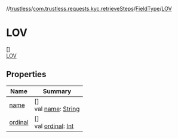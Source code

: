 //[trustless](../../../../index.md)/[com.trustless.requests.kyc.retrieveSteps](../../index.md)/[FieldType](../index.md)/[LOV](index.md)

# LOV

[]\
[LOV](index.md)

## Properties

| Name | Summary |
|---|---|
| [name](../../-input-k-y-c-type/-d-o-c-u-m-e-n-t/index.md#-372974862%2FProperties%2F851456926) | []<br>val [name](../../-input-k-y-c-type/-d-o-c-u-m-e-n-t/index.md#-372974862%2FProperties%2F851456926): [String](https://kotlinlang.org/api/latest/jvm/stdlib/kotlin/-string/index.html) |
| [ordinal](../../-input-k-y-c-type/-d-o-c-u-m-e-n-t/index.md#-739389684%2FProperties%2F851456926) | []<br>val [ordinal](../../-input-k-y-c-type/-d-o-c-u-m-e-n-t/index.md#-739389684%2FProperties%2F851456926): [Int](https://kotlinlang.org/api/latest/jvm/stdlib/kotlin/-int/index.html) |
